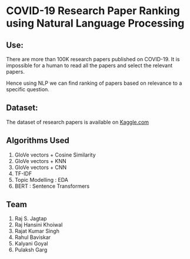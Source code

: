# COVID-19 Research Paper Ranking using Natural Language Processing

## Use:

There are more than 100K research papers published on COVID-19. It is impossible for a human to read all the papers and select the relevant papers.

Hence using NLP we can find ranking of papers based on relevance to a specific question.

## Dataset:
The dataset of research papers is available on [Kaggle.com](https://www.kaggle.com/jagtapraj/covid-19-research-paper-ranking/data)

## Algorithms Used
1. GloVe vectors + Cosine Similarity
2. GloVe vectors + KNN
3. GloVe vectors + CNN
4. TF-IDF
5. Topic Modelling : EDA
6. BERT : Sentence Transformers

## Team
1. Raj S. Jagtap
2. Raj Hansini Khoiwal
3. Rajat Kumar Singh
4. Rahul Baviskar
5. Kalyani Goyal
6. Pulaksh Garg
